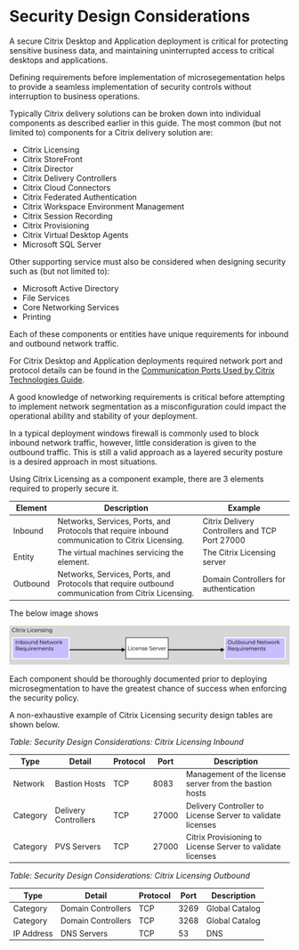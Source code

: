 # Security Design Considerations

A secure Citrix Desktop and Application deployment is critical for protecting sensitive business data, and maintaining uninterrupted access to critical desktops and applications. 

<!--JK: try the below as an alternative
Laying out requirements prior to implementing micro segmentation will provide a seamless implementation of security controls without interruption to business operations.
-->
Defining requirements before implementation of microsegementation <!--JK: microseg or security policies?--> helps to provide a seamless implementation of security controls without interruption to business operations.

<!--JK: have we already said this?-->
Typically Citrix delivery solutions can be broken down into individual components as described earlier in this guide. The most common (but not limited to) components for a Citrix delivery solution are:

- Citrix Licensing
- Citrix StoreFront
- Citrix Director
- Citrix Delivery Controllers
- Citrix Cloud Connectors
- Citrix Federated Authentication
- Citrix Workspace Environment Management
- Citrix Session Recording
- Citrix Provisioning
- Citrix Virtual Desktop Agents
- Microsoft SQL Server

Other supporting service must also be considered when designing security such as (but not limited to):

- Microsoft Active Directory
- File Services
- Core Networking Services
- Printing

Each of these components or entities have unique requirements for inbound and outbound network traffic.

For Citrix Desktop and Application deployments required network port and protocol details can be found in the [Communication Ports Used by Citrix Technologies Guide](https://community.citrix.com/tech-zone/build/tech-papers/citrix-communication-ports). 

<!--JK Would it add value here to include links to the above core services (AD etc) firewall requirements collateral? Enjoy those high end RPC ports-->

A good knowledge of networking requirements is critical before attempting to implement network segmentation <!--JK: need to align our wording to the above - you use microseg above--> as a misconfiguration could impact the operational ability and stability of your deployment.

<!--JK: I am not sure as to the value of the below statement. It's not considered but that's OK? If that's the case, its just superfluous words.-->
<note>
In a typical deployment windows firewall is commonly used to block inbound network traffic, however, little consideration is given to the outbound traffic. This is still a valid approach as a layered security posture is a desired approach in most situations.
</note>

Using Citrix Licensing as a component example, there are 3 elements required to properly secure it. <!--JK: I flipped the definition table and image placement around - it flows (again, i find myself amusing) better that way. Also took the liberty of adding an example column to your table and restructuring - cleaner-->

| Element | Description | Example |
| --- | --- | --- |
| Inbound | Networks, Services, Ports, and Protocols that require inbound communication to Citrix Licensing. | Citrix Delivery Controllers and TCP Port 27000 |
| Entity | The virtual machines servicing the element. | The Citrix Licensing server |
| Outbound | Networks, Services, Ports, and Protocols that require outbound communication from Citrix Licensing. | Domain Controllers for authentication |

The below image shows <!--JK: whatever you want it to say here-->

![Image showing Citrix Licensing as a component with inbound and outbound networking requirements](../images/BP-2204-Securing_Citrix_Desktop_And_Application_Delivery_With_Flow_Network_Security_Next-Gen_image03.png "Image showing Citrix Licensing as a component with inbound and outbound networking requirements")

<!--JK: These images need some work - I'd love to see some nicer images in them, or if we can't do that, make the alignment of text etc look the same :)-->

Each component should be thoroughly documented prior to deploying microsegmentation to have the greatest chance of success when enforcing the security policy. <!--JK: Should this wording be combined with the above requirements not that you have?-->

A non-exhaustive example of Citrix Licensing security design tables are shown below.

_Table: Security Design Considerations: Citrix Licensing Inbound_

| Type | Detail | Protocol | Port | Description |
| --- | --- | --- | --- | --- |
| Network | Bastion Hosts | TCP | 8083 | Management of the license server from the bastion hosts |
| Category | Delivery Controllers | TCP | 27000 | Delivery Controller to License Server to validate licenses |
| Category | PVS Servers | TCP | 27000 | Citrix Provisioning to License Server to validate licenses |

_Table: Security Design Considerations: Citrix Licensing Outbound_

| Type | Detail | Protocol | Port | Description |
| --- | --- | --- | --- | --- |
| Category | Domain Controllers | TCP | 3269 | Global Catalog |
| Category | Domain Controllers | TCP | 3268 | Global Catalog |
| IP Address | DNS Servers | TCP | 53 | DNS |

<!--JK: You need to put a big fat note here calling out that this is an example only - or fatten this out a touch with the other requirements such as AV, management agents etc - just examples to get the brain thinking? You can even use Example: Global Catalog in the description. Maybe I am just being over cautious-->